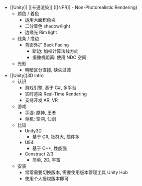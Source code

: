 - [[Unity]] [[卡通渲染]] ([[NPR]] - Non-Photorealistic Rendering)
	- 颜色 / 着色
		- 运用大面积色块
		- 二分着色 shadow/light
		- 边缘光 Rim light
	- 线条 / 描边
		- 背面外扩 Back Facing
			- 断边: 加权计算法线方向
			- 摄像机距离: 使用 NDC 空间
	- 光影
		- 明暗区分直接, 缺失过渡
- [[Unity]]3D intro
	- 认识
		- 游戏引擎, 基于 C#, 多平台
		- 实时渲染 Real-Time Rendering
		- 支持开发 AR, VR
	- 游戏
		- 手游: 原神, 王者
		- 单机: 空洞, 仙剑
	- 比较
		- Unity3D
			- 基于 C#, 社群大, 插件多
		- UE4
			- 基于 C++, 性能强
		- Construct 2/3
			- 简单, 2D, 丰富
	- 安装
		- 常常需要切换版本, 需要使用版本管理工具 Unity Hub
		- 使用个人授权版本即可